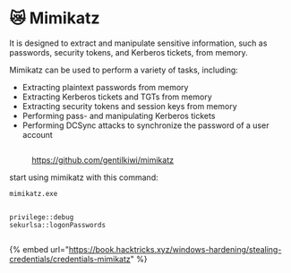 # 😿 Mimikatz

It is designed to extract and manipulate sensitive information, such as passwords, security tokens, and Kerberos tickets, from memory.

Mimikatz can be used to perform a variety of tasks, including:

* Extracting plaintext passwords from memory
* Extracting Kerberos tickets and TGTs from memory
* Extracting security tokens and session keys from memory
* Performing pass- and manipulating Kerberos tickets
* Performing DCSync attacks to synchronize the password of a user account

<figure><img src="../../../../.gitbook/assets/image (14) (1) (1).png" alt=""><figcaption><p><a href="https://github.com/gentilkiwi/mimikatz">https://github.com/gentilkiwi/mimikatz</a></p></figcaption></figure>

start using mimikatz with this command:

```
mimikatz.exe
```

<figure><img src="../../../../.gitbook/assets/image (15) (1) (1).png" alt=""><figcaption></figcaption></figure>

```
privilege::debug
sekurlsa::logonPasswords
```

<figure><img src="../../../../.gitbook/assets/image (16) (1) (1).png" alt=""><figcaption></figcaption></figure>

{% embed url="https://book.hacktricks.xyz/windows-hardening/stealing-credentials/credentials-mimikatz" %}
